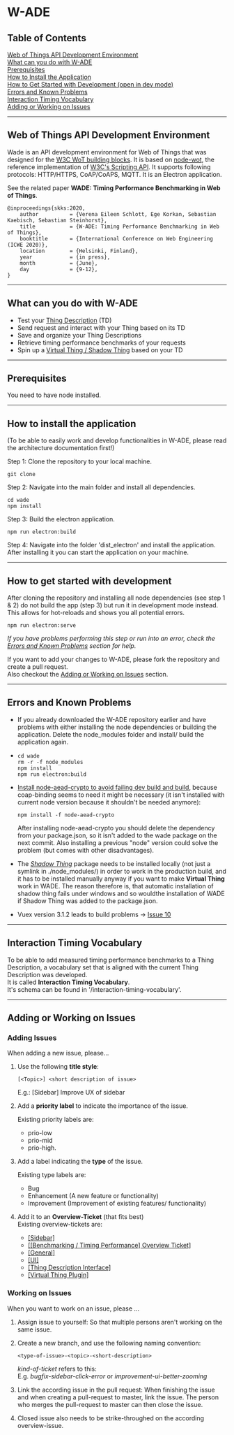 # W-ADE
## Table of Contents  
[Web of Things API Development Environment](**W**eb-of-Things-**A**PI–**D**evelopment–**E**nvironment)    
[What can you do with W-ADE](#what-can-you-do-with-w-ade)  
[Prerequisites](#prerequisites)  
[How to Install the Application](#how-to-install-the-application)  
[How to Get Started with Development (open in dev mode)](#how-to-get-started-with-development)  
[Errors and Known Problems](#errors-and-known-problems)  
[Interaction Timing Vocabulary](#interaction-timing-vocabulary)  
[Adding or Working on Issues](#adding-or-working-on-issues)

---
## **W**eb of Things **A**PI **D**evelopment **E**nvironment

Wade is an API development environment for Web of Things that was designed for the [W3C WoT building blocks](https://w3c.github.io/wot-architecture/). 
It is based on [node-wot](https://www.npmjs.com/org/node-wot), the reference implementation of [W3C's Scripting API](https://w3c.github.io/wot-scripting-api/). 
It supports following protocols: HTTP/HTTPS, CoAP/CoAPS, MQTT.
It is an Electron application.

See the related paper **WADE: Timing Performance Benchmarking in Web of Things**.
```
@inproceedings{skks:2020,    
    author          = {Verena Eileen Schlott, Ege Korkan, Sebastian Kaebisch, Sebastian Steinhorst},
    title           = {W-ADE: Timing Performance Benchmarking in Web of Things},
    booktitle       = {International Conference on Web Engineering (ICWE 2020)},
    location        = {Helsinki, Finland},
    year            = {in press},
    month           = {June},
    day             = {9-12},
}
```
---
## What can you do with W-ADE

- Test your [Thing Description](https://w3c.github.io/wot-thing-description/) (TD)
- Send request and interact with your Thing based on its TD
- Save and organize your Thing Descriptions
- Retrieve timing performance benchmarks of your requests
- Spin up a [Virtual Thing / Shadow Thing](https://github.com/tum-esi/shadow-thing) based on your TD

---
## Prerequisites

You need to have node installed. 

---
## How to install the application

(To be able to easily work and develop functionalities in W-ADE, please read the architecture documentation first!)

Step 1: Clone the repository to your local machine.

```
git clone 
```

Step 2: Navigate into the main folder and install all dependencies.

```
cd wade
npm install 
```

Step 3: Build the electron application.

```
npm run electron:build
```

Step 4: Navigate into the folder 'dist_electron' and install the application. After installing it you can start the application on your machine.

---
## How to get started with development

After cloning the repository and installing all node dependencies (see step 1 & 2) do not build the app (step 3) but run it in development mode instead. 
This allows for hot-reloads and shows you all potential errors.

```
npm run electron:serve
```

_If you have problems performing this step or run into an error, check the [Errors and Known Problems](#errors-and-known-problems) section for help._

If you want to add your changes to W-ADE, please fork the repository and create a pull request.  
Also checkout the [Adding or Working on Issues](#adding-or-working-on-issues) section.

---
## Errors and Known Problems

- If you already downloaded the W-ADE repository earlier and have problems with either installing the node dependencies or building the application. Delete the node_modules folder and install/ build the application again.

- 
  ```
  cd wade 
  rm -r -f node_modules
  npm install 
  npm run electron:build
  ```

- [Install node-aead-crypto to avoid failing dev build and build](https://github.com/tum-esi/wade/issues/9),
   because coap-binding seems to need it might be necessary (it isn't installed
   with current node version because it shouldn't be needed anymore):

  ```
  npm install -f node-aead-crypto
  ```

  After installing node-aead-crypto you should delete the dependency from your package.json, so it isn't added to the wade package on the next commit. Also installing a previous "node" version could solve the problem (but
  comes with other disadvantages).

- The [*Shadow Thing*](https://github.com/tum-esi/shadow-thing) package needs to be installed locally (not just a symlink in ./node_modules/) in order to work in the production build, and it has to be installed manually anyway if you want to make **Virtual Thing** work in WADE. The reason therefore is, that automatic installation of shadow thing fails under windows and so wouldthe installation of WADE if Shadow Thing was added to the package.json.

- Vuex version 3.1.2 leads to build problems -> [Issue 10](https://github.com/tum-esi/wade/issues/10)

---
## Interaction Timing Vocabulary

To be able to add measured timing performance benchmarks to a Thing Description, a vocabulary set that is aligned with the current Thing Description was developed.   
It is called **Interaction Timing Vocabulary**.   
It's schema can be found in '/interaction-timing-vocabulary'.

---
## Adding or Working on Issues

### Adding Issues
When adding a new issue, please...
1) Use the following **title style**:

    ```
    [<Topic>] <short description of issue>
    ```
    E.g.: [Sidebar] Improve UX of sidebar

2) Add a **priority label** to indicate the importance of the issue.   

    Existing priority labels are: 
      - prio-low
      - prio-mid
      - prio-high.

3) Add a label indicating the **type** of the issue.   

    Existing type labels are: 
    - Bug
    - Enhancement (A new feature or functionality)
    - Improvement (Improvement of existing features/ functionality)

4) Add it to an **Overview-Ticket** (that fits best)  
    Existing overview-tickets are: 
    - [[Sidebar]](https://github.com/tum-esi/wade/issues/57)
    - [[[Benchmarking / Timing Performance] Overview Ticket]](https://github.com/tum-esi/wade/issues/61)
    - [[General]](https://github.com/tum-esi/wade/issues/56)
    - [[UI]](https://github.com/tum-esi/wade/issues/54)
    - [[Thing Description Interface]](https://github.com/tum-esi/wade/issues/52)
    - [[Virtual Thing Plugin]](https://github.com/tum-esi/wade/issues/51)


### Working on Issues

When you want to work on an issue, please ... 

1) Assign issue to yourself: So that multiple persons aren't working on the same issue.

2) Create a new branch, and use the following naming convention:   
    ```
    <type-of-issue>-<topic>-<short-description>
    ```
    _kind-of-ticket_ refers to this:   
    E.g. _bugfix-sidebar-click-error_ or _improvement-ui-better-zooming_

3) Link the according issue in the pull request: When finishing the issue and when creating a pull-request to master, link the issue. The person who merges the pull-request to master can then close the issue.

4) Closed issue also needs to be strike-throughed on the according overview-issue.
